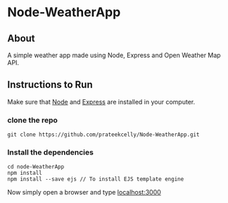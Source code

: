 # Node-WeatherApp
## About
A simple weather app made using Node, Express and Open Weather Map API.
## Instructions to Run
Make sure that [Node](https://nodejs.org/en) and [Express](https://expressjs.com/) are installed in your computer.
### clone the repo
```
git clone https://github.com/prateekcelly/Node-WeatherApp.git
```
### Install the dependencies
```
cd node-WeatherApp
npm install 
npm install --save ejs // To install EJS template engine
```
Now simply open a browser and type [localhost:3000](http://localhost:3000) 
